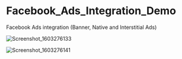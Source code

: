 # Facebook_Ads_Integration_Demo
Facebook Ads integration (Banner, Native and Interstitial Ads)

![Screenshot_1603276133](https://user-images.githubusercontent.com/26364962/96708093-2de4ae00-13b2-11eb-9e20-394323b77215.png)

![Screenshot_1603276141](https://user-images.githubusercontent.com/26364962/96708097-2f15db00-13b2-11eb-9b23-df5c479993b3.png)
